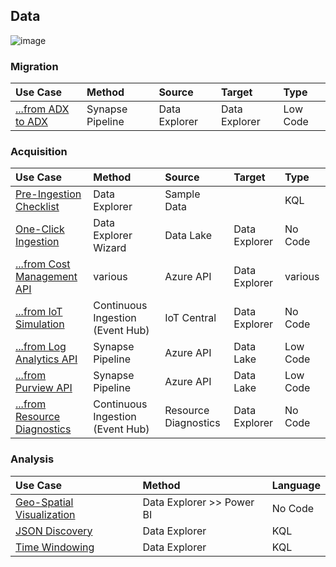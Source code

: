 ## Data

![image](https://user-images.githubusercontent.com/44923999/185972867-64465cc3-0769-4045-bc5d-672f573854c7.png)

### Migration

  Use Case | Method | Source | Target | Type
  :----- | :----- | :----- | :----- | :-----
  [...from ADX to ADX](Data_Migration_ADXtoADX.md) | Synapse Pipeline | Data Explorer | Data Explorer | Low Code
  
### Acquisition

  Use Case | Method | Source | Target | Type
  :----- | :----- | :----- | :----- | :-----
  [Pre-Ingestion Checklist](Data_Acquisition_PreIngestionChecklist.md) | Data Explorer | Sample Data | | KQL
  [One-Click Ingestion](Data_Acquisition_OneClickIngestion.md) | Data Explorer Wizard | Data Lake | Data Explorer | No Code
  [...from Cost Management API](Data_Acquisition_CostManagement.md) | various | Azure API | Data Explorer | various
  [...from IoT Simulation](Data_Acquisition_fromIoTSimulation.md) | Continuous Ingestion (Event Hub) | IoT Central | Data Explorer | No Code
  [...from Log Analytics API](Data_Acquisition_fromLogAnalyticsAPI.md) | Synapse Pipeline | Azure API | Data Lake | Low Code
  [...from Purview API](Data_Acquisition_fromPurviewAPI.md) | Synapse Pipeline | Azure API | Data Lake | Low Code
  [...from Resource Diagnostics](Data_Acquisition_fromResourceDiagnostics.md) | Continuous Ingestion (Event Hub) | Resource Diagnostics | Data Explorer | No Code

### Analysis

  Use Case | Method | Language
  :----- | :----- | :-----
  [Geo-Spatial Visualization](Data_Analysis_GeoSpatial.md) | Data Explorer >> Power BI | No Code
  [JSON Discovery](Data_Analysis_JSONDiscovery.md) | Data Explorer | KQL
  [Time Windowing](Data_Analysis_TimeWindowing.md) | Data Explorer | KQL
